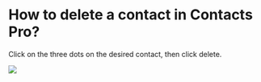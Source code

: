 # How to delete a contact in Contacts Pro?

<p class="no-margin">Click on the three dots on the desired contact, then click delete.</p>
<p class="no-margin"></p>
<div class="intercom-container"><img src="/assets/img/teams-pro/image_83.png"></div>

<Intercom />
<Clarity />
<GoogleAnalytics />

